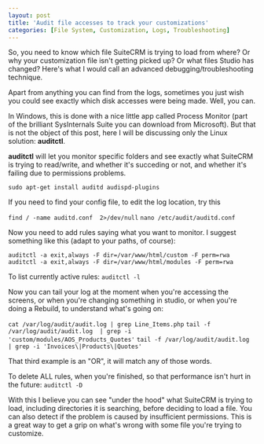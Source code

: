 ```yaml
---
layout: post
title: 'Audit file accesses to track your customizations'
categories: [File System, Customization, Logs, Troubleshooting]
---
```


So, you need to know which file SuiteCRM is trying to load from where? Or why your customization file isn't getting picked up? Or what files Studio has changed? Here's what I would call an advanced debugging/troubleshooting technique.

Apart from anything you can find from the logs, sometimes you just wish you could see exactly which disk accesses were being made. Well, you can.

In Windows, this is done with a nice little app called Process Monitor (part of the brilliant SysInternals Suite you can download from Microsoft). But that is not the object of this post, here I will be discussing only the Linux solution: **auditctl**.

**auditctl** will let you monitor specific folders and see exactly what SuiteCRM is trying to read/write, and whether it's succeding or not, and whether it's failing due to permissions problems.

`sudo apt-get install auditd audispd-plugins`

If you need to find your config file, to edit the log location, try this

`find / -name auditd.conf  2>/dev/null`
`nano /etc/audit/auditd.conf`


Now you need to add rules saying what you want to monitor. I suggest something like this (adapt to your paths, of course):

`auditctl -a exit,always -F dir=/var/www/html/custom -F perm=rwa`
`auditctl -a exit,always -F dir=/var/www/html/modules -F perm=rwa`


To list currently active rules:
`auditctl -l`

Now you can tail your log at the moment when you're accessing the screens, or when you're changing something in studio, or when you're doing a Rebuild, to understand what's going on:


`cat /var/log/audit/audit.log | grep Line_Items.php`
`tail -f /var/log/audit/audit.log  | grep -i 'custom/modules/AOS_Products_Quotes'`
`tail -f /var/log/audit/audit.log  | grep -i 'Invoices\|Products\|Quotes'`


That third example is an "OR", it will match any of those words.

To delete ALL rules, when you're finished, so that performance isn't hurt in the future:
`auditctl -D`

With this I believe you can see "under the hood" what SuiteCRM is trying to load, including directories it is searching, before deciding to load a file. You can also detect if the problem is caused by insufficient permissions. This is a great way to get a grip on what's wrong with some file you're trying to customize.